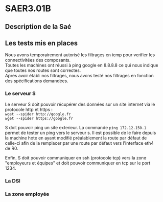 # SAER3.01B

## Description de la Saé

## Les tests mis en places
Nous avons temporairement autorisé les filtrages en icmp pour verifier les connectivitées des composants.  
Toutes les machines ont réussi à ping google en 8.8.8.8 ce qui nous indique que toutes nos routes sont correctes.  
Apres avoir établi nos filtrages, nous avons testé nos filtrages en fonction des spécifications demandées.

### Le serveur S

Le serveur S doit pouvoir récupérer des données sur un site internet via le protocole http et https :  
`wget --spider http://google.fr`  
`wget --spider https://google.fr` 

S doit pouvoir ping un site exterieur.
La commande `ping 172.12.150.1` permet de tester un ping vers le serveur s. Il est possible de le faire depuis la machine hote en ayant modifié préalablement la route par défaut de celle-ci afin de la remplacer par une route par défaut vers l'interface eth4 de R0.

Enfin, S doit pouvoir communiquer en ssh (protocole tcp) vers la zone "employeurs et équipes" et doit pouvoir communiquer en tcp sur le port 1234.

### La DSI

### La zone employée
